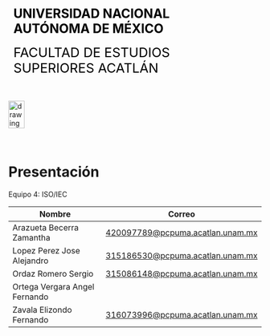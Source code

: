 <div style="display: table;">
    <div style="width: 75%;float: left;margin: auto;padding: 50px 0px 50px 10px; float: left;">
        <span style="color: black;font-size: 25px;font-weight: bold;">UNIVERSIDAD NACIONAL AUTÓNOMA DE MÉXICO</span></br></br>
        <span style="color: black;font-size: 26px;">FACULTAD DE ESTUDIOS SUPERIORES ACATLÁN</span>
    </div>
    <img src="/archivos/index/fesa.png" alt="drawing" width="200" style="width: 25%;"/>
</div>

&nbsp;
# Presentación

Equipo 4: ISO/IEC

| Nombre | Correo |
| --- | --- |
| Arazueta Becerra Zamantha | 420097789@pcpuma.acatlan.unam.mx |
| Lopez Perez Jose Alejandro |  315186530@pcpuma.acatlan.unam.mx |
| Ordaz Romero Sergio | 315086148@pcpuma.acatlan.unam.mx |
| Ortega Vergara Angel Fernando  |  | 
| Zavala Elizondo Fernando | 316073996@pcpuma.acatlan.unam.mx |

